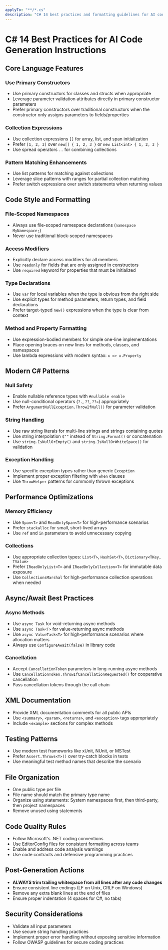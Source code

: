 ```yaml
---
applyTo: "**/*.cs"
description: "C# 14 best practices and formatting guidelines for AI code generation"
---
```


# C# 14 Best Practices for AI Code Generation Instructions

## Core Language Features

### Use Primary Constructors
- Use primary constructors for classes and structs when appropriate
- Leverage parameter validation attributes directly in primary constructor parameters
- Prefer primary constructors over traditional constructors when the constructor only assigns parameters to fields/properties

### Collection Expressions
- Use collection expressions `[]` for array, list, and span initialization
- Prefer `[1, 2, 3]` over `new[] { 1, 2, 3 }` or `new List<int> { 1, 2, 3 }`
- Use spread operators `..` for combining collections

### Pattern Matching Enhancements
- Use list patterns for matching against collections
- Leverage slice patterns with ranges for partial collection matching
- Prefer switch expressions over switch statements when returning values

## Code Style and Formatting

### File-Scoped Namespaces
- Always use file-scoped namespace declarations (`namespace MyNamespace;`)
- Never use traditional block-scoped namespaces

### Access Modifiers
- Explicitly declare access modifiers for all members
- Use `readonly` for fields that are only assigned in constructors
- Use `required` keyword for properties that must be initialized

### Type Declarations
- Use `var` for local variables when the type is obvious from the right side
- Use explicit types for method parameters, return types, and field declarations
- Prefer target-typed `new()` expressions when the type is clear from context

### Method and Property Formatting
- Use expression-bodied members for simple one-line implementations
- Place opening braces on new lines for methods, classes, and namespaces
- Use lambda expressions with modern syntax: `x => x.Property`

## Modern C# Patterns

### Null Safety
- Enable nullable reference types with `#nullable enable`
- Use null-conditional operators (`?.`, `??`, `??=`) appropriately
- Prefer `ArgumentNullException.ThrowIfNull()` for parameter validation

### String Handling
- Use raw string literals for multi-line strings and strings containing quotes
- Use string interpolation `$""` instead of `String.Format()` or concatenation
- Use `string.IsNullOrEmpty()` and `string.IsNullOrWhiteSpace()` for validation

### Exception Handling
- Use specific exception types rather than generic `Exception`
- Implement proper exception filtering with `when` clauses
- Use `ThrowHelper` patterns for commonly thrown exceptions

## Performance Optimizations

### Memory Efficiency
- Use `Span<T>` and `ReadOnlySpan<T>` for high-performance scenarios
- Prefer `stackalloc` for small, short-lived arrays
- Use `ref` and `in` parameters to avoid unnecessary copying

### Collections
- Use appropriate collection types: `List<T>`, `HashSet<T>`, `Dictionary<TKey, TValue>`
- Prefer `IReadOnlyList<T>` and `IReadOnlyCollection<T>` for immutable data exposure
- Use `CollectionsMarshal` for high-performance collection operations when needed

## Async/Await Best Practices

### Async Methods
- Use `async Task` for void-returning async methods
- Use `async Task<T>` for value-returning async methods
- Use `async ValueTask<T>` for high-performance scenarios where allocation matters
- Always use `ConfigureAwait(false)` in library code

### Cancellation
- Accept `CancellationToken` parameters in long-running async methods
- Use `CancellationToken.ThrowIfCancellationRequested()` for cooperative cancellation
- Pass cancellation tokens through the call chain

## XML Documentation
- Provide XML documentation comments for all public APIs
- Use `<summary>`, `<param>`, `<returns>`, and `<exception>` tags appropriately
- Include `<example>` sections for complex methods

## Testing Patterns
- Use modern test frameworks like xUnit, NUnit, or MSTest
- Prefer `Assert.Throws<T>()` over try-catch blocks in tests
- Use meaningful test method names that describe the scenario

## File Organization
- One public type per file
- File name should match the primary type name
- Organize using statements: System namespaces first, then third-party, then project namespaces
- Remove unused using statements

## Code Quality Rules
- Follow Microsoft's .NET coding conventions
- Use EditorConfig files for consistent formatting across teams
- Enable and address code analysis warnings
- Use code contracts and defensive programming practices

## Post-Generation Actions
- **ALWAYS trim trailing whitespace from all lines after any code changes**
- Ensure consistent line endings (LF on Unix, CRLF on Windows)
- Remove any extra blank lines at the end of files
- Ensure proper indentation (4 spaces for C#, no tabs)

## Security Considerations
- Validate all input parameters
- Use secure string handling practices
- Implement proper error handling without exposing sensitive information
- Follow OWASP guidelines for secure coding practices
